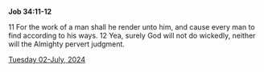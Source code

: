 **Job 34:11-12**

11 For the work of a man shall he render unto him, and cause every man to find according to his ways. 12 Yea, surely God will not do wickedly, neither will the Almighty pervert judgment.

[Tuesday 02-July, 2024](https://getbible.life/kjv/Job/34/11-12)
